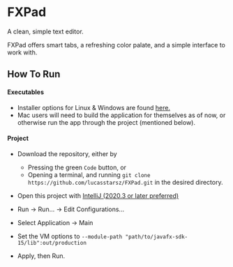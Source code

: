# FXPad

A clean, simple text editor.

FXPad offers smart tabs, a refreshing color palate, and a simple interface to work with.

## How To Run

#### Executables

- Installer options for Linux & Windows are found [here.](https://github.com/lucasstarsz/FXPad/tree/main/executable)
- Mac users will need to build the application for themselves as of now, or otherwise run the app through the project (mentioned below).

#### Project

- Download the repository, either by
  - Pressing the green `Code` button, or 
  - Opening a terminal, and running `git clone https://github.com/lucasstarsz/FXPad.git` in the desired directory.
- Open this project with [IntelliJ (2020.3 or later preferred)](https://www.jetbrains.com/idea/download/)

- Run -> Run... -> Edit Configurations...
- Select Application -> Main
- Set the VM options to `--module-path "path/to/javafx-sdk-15/lib":out/production`
- Apply, then Run.